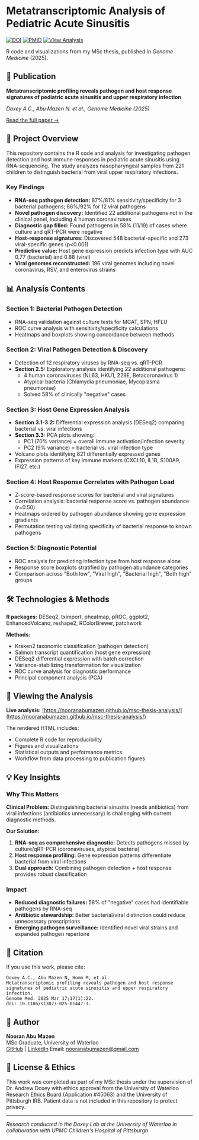 # Metatranscriptomic Analysis of Pediatric Acute Sinusitis

[![DOI](https://img.shields.io/badge/DOI-10.1186%2Fs13073--025--01447--3-blue)](https://doi.org/10.1186/s13073-025-01447-3)
[![PMID](https://img.shields.io/badge/PMID-40098147-green)](https://pubmed.ncbi.nlm.nih.gov/40098147/)
[![View Analysis](https://img.shields.io/badge/View-Analysis-orange)](https://nooranabumazen.github.io/msc-thesis-analysis/)

R code and visualizations from my MSc thesis, published in *Genome Medicine* (2025).

## 📄 Publication

**Metatranscriptomic profiling reveals pathogen and host response signatures of pediatric acute sinusitis and upper respiratory infection**

*Doxey A.C., Abu Mazen N. et al., Genome Medicine (2025)*

[Read the full paper →](https://doi.org/10.1186/s13073-025-01447-3)

## 🔬 Project Overview

This repository contains the R code and analysis for investigating pathogen detection and host immune responses in pediatric acute sinusitis using RNA-sequencing. The study analyzes nasopharyngeal samples from 221 children to distinguish bacterial from viral upper respiratory infections.

### Key Findings

- **RNA-seq pathogen detection:** 87%/81% sensitivity/specificity for 3 bacterial pathogens; 86%/92% for 12 viral pathogens
- **Novel pathogen discovery:** Identified 22 additional pathogens not in the clinical panel, including 4 human coronaviruses
- **Diagnostic gap filled:** Found pathogens in 58% (11/19) of cases where culture and qRT-PCR were negative
- **Host-response signatures:** Discovered 548 bacterial-specific and 273 viral-specific genes (p<0.001)
- **Predictive value:** Host gene expression predicts infection type with AUC 0.77 (bacterial) and 0.88 (viral)
- **Viral genomes reconstructed:** 196 viral genomes including novel coronavirus, RSV, and enterovirus strains

## 📊 Analysis Contents

### Section 1: Bacterial Pathogen Detection
- RNA-seq validation against culture tests for MCAT, SPN, HFLU
- ROC curve analysis with sensitivity/specificity calculations
- Heatmaps and boxplots showing concordance between methods

### Section 2: Viral Pathogen Detection & Discovery
- Detection of 12 respiratory viruses by RNA-seq vs. qRT-PCR
- **Section 2.5:** Exploratory analysis identifying 22 additional pathogens:
  - 4 human coronaviruses (NL63, HKU1, 229E, Betacoronavirus 1)
  - Atypical bacteria (Chlamydia pneumoniae, Mycoplasma pneumoniae)
  - Solved 58% of clinically "negative" cases

### Section 3: Host Gene Expression Analysis
- **Section 3.1-3.2:** Differential expression analysis (DESeq2) comparing bacterial vs. viral infections
- **Section 3.3:** PCA plots showing:
  - PC1 (70% variance) = overall immune activation/infection severity
  - PC2 (9% variance) = bacterial vs. viral infection type
- Volcano plots identifying 821 differentially expressed genes
- Expression patterns of key immune markers (CXCL10, IL1B, S100A9, IFI27, etc.)

### Section 4: Host Response Correlates with Pathogen Load
- Z-score-based response scores for bacterial and viral signatures
- Correlation analysis: bacterial response score vs. pathogen abundance (r=0.50)
- Heatmaps ordered by pathogen abundance showing gene expression gradients
- Permutation testing validating specificity of bacterial response to known pathogens

### Section 5: Diagnostic Potential
- ROC analysis for predicting infection type from host response alone
- Response score boxplots stratified by pathogen abundance categories
- Comparison across "Both low", "Viral high", "Bacterial high", "Both high" groups

## 🛠️ Technologies & Methods

**R packages:** DESeq2, tximport, pheatmap, pROC, ggplot2, EnhancedVolcano, reshape2, RColorBrewer, patchwork

**Methods:** 
- Kraken2 taxonomic classification (pathogen detection)
- Salmon transcript quantification (host gene expression)
- DESeq2 differential expression with batch correction
- Variance-stabilizing transformation for visualization
- ROC curve analysis for diagnostic performance
- Principal component analysis (PCA)


## 🚀 Viewing the Analysis

**Live analysis:** [https://nooranabumazen.github.io/msc-thesis-analysis/](https://nooranabumazen.github.io/msc-thesis-analysis/)

The rendered HTML includes:
- Complete R code for reproducibility
- Figures and visualizations
- Statistical outputs and performance metrics
- Workflow from data processing to publication figures

## 💡 Key Insights

### Why This Matters

**Clinical Problem:** Distinguishing bacterial sinusitis (needs antibiotics) from viral infections (antibiotics unnecessary) is challenging with current diagnostic methods.

**Our Solution:** 
1. **RNA-seq as comprehensive diagnostic:** Detects pathogens missed by culture/qRT-PCR (coronaviruses, atypical bacteria)
2. **Host response profiling:** Gene expression patterns differentiate bacterial from viral infections
3. **Dual approach:** Combining pathogen detection + host response provides robust classification

### Impact

- **Reduced diagnostic failures:** 58% of "negative" cases had identifiable pathogens by RNA-seq
- **Antibiotic stewardship:** Better bacterial/viral distinction could reduce unnecessary prescriptions
- **Emerging pathogen surveillance:** Identified novel viral strains and expanded pathogen repertoire

## 📖 Citation

If you use this work, please cite:

```
Doxey A.C., Abu Mazen N, Homm M, et al. 
Metatranscriptomic profiling reveals pathogen and host response signatures of pediatric acute sinusitis and upper respiratory infection. 
Genome Med. 2025 Mar 17;17(1):22. 
doi: 10.1186/s13073-025-01447-3.
```

## 👤 Author

**Nooran Abu Mazen**  
MSc Graduate, University of Waterloo  
[GitHub](https://github.com/nooranabumazen) | [LinkedIn](https://www.linkedin.com/in/nooran-abu-mazen-9a0036163/)
Email: nooranabumazen@gmail.com

## 📜 License & Ethics

This work was completed as part of my MSc thesis under the supervision of Dr. Andrew Doxey with ethics approval from the University of Waterloo Research Ethics Board (Application #45063) and the University of Pittsburgh IRB. Patient data is not included in this repository to protect privacy.

---

*Research conducted in the Doxey Lab at the University of Waterloo in collaboration with UPMC Children's Hospital of Pittsburgh*
